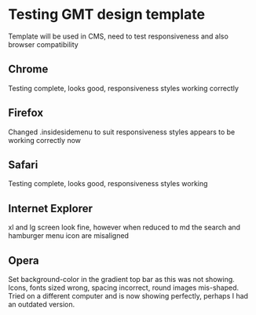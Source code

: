# Testing GMT design template

Template will be used in CMS, need to test responsiveness and also browser compatibility

## Chrome

Testing complete, looks good, responsiveness styles working correctly

## Firefox

Changed .insidesidemenu to suit responsiveness styles appears to be working correctly now

## Safari

Testing complete, looks good, responsiveness styles working

## Internet Explorer

xl and lg screen look fine, however when reduced to md the search and hamburger menu icon are misaligned

## Opera

Set background-color in the gradient top bar as this was not showing.  Icons, fonts sized wrong, spacing incorrect, round images mis-shaped.
Tried on a different computer and is now showing perfectly, perhaps I had an outdated version.




